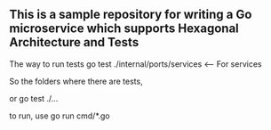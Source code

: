 ## This is a sample repository for writing a Go microservice which supports Hexagonal Architecture and Tests

The way to run tests
go test ./internal/ports/services <-- For services

So the folders where there are tests,

or go test ./...

to run, use go run cmd/\*.go
